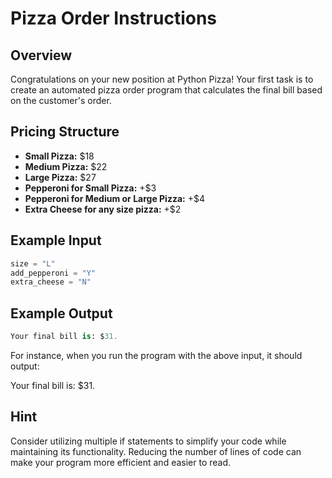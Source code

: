 # Pizza Order Instructions

## Overview

Congratulations on your new position at Python Pizza! Your first task is to create an automated pizza order program that calculates the final bill based on the customer's order.

## Pricing Structure

- **Small Pizza:** $18
- **Medium Pizza:** $22
- **Large Pizza:** $27
- **Pepperoni for Small Pizza:** +$3
- **Pepperoni for Medium or Large Pizza:** +$4
- **Extra Cheese for any size pizza:** +$2

## Example Input

```python
size = "L"
add_pepperoni = "Y"
extra_cheese = "N"
```

## Example Output

```python
Your final bill is: $31.
```

For instance, when you run the program with the above input, it should output:

Your final bill is: $31.

## Hint

Consider utilizing multiple if statements to simplify your code while maintaining its functionality. Reducing the number of lines of code can make your program more efficient and easier to read.
